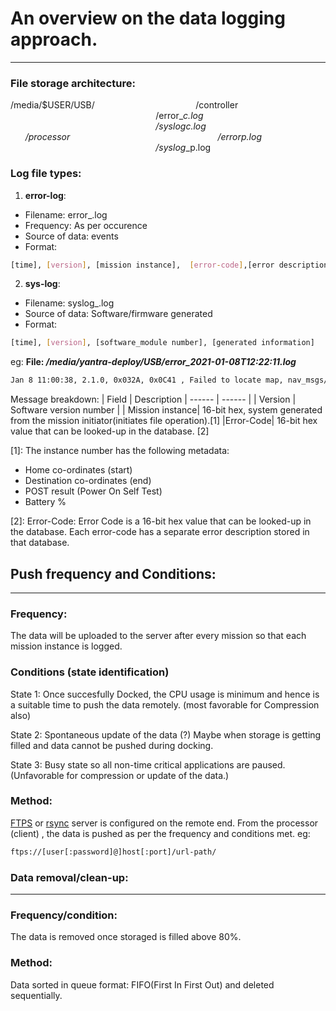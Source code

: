# An overview on the data logging approach.
___
### File storage architecture:  
 /media/$USER/USB/
 &nbsp;&nbsp;&nbsp;&nbsp;&nbsp;&nbsp;&nbsp;&nbsp;&nbsp;&nbsp;&nbsp;&nbsp;&nbsp;&nbsp;	&nbsp;&nbsp;&nbsp;&nbsp;&nbsp;&nbsp;&nbsp;&nbsp;&nbsp;&nbsp;&nbsp;&nbsp;&nbsp;&nbsp;&nbsp;&nbsp;&nbsp;&nbsp;	&nbsp;&nbsp;&nbsp;&nbsp;&nbsp;&nbsp;/controller
&nbsp;&nbsp;&nbsp;&nbsp;&nbsp;&nbsp;&nbsp;&nbsp;&nbsp;&nbsp;&nbsp;&nbsp;&nbsp;&nbsp;&nbsp;&nbsp;&nbsp;&nbsp;&nbsp;&nbsp;&nbsp;&nbsp;&nbsp;&nbsp;&nbsp;&nbsp;&nbsp;&nbsp;&nbsp;&nbsp;&nbsp;&nbsp;&nbsp;&nbsp;&nbsp;&nbsp;&nbsp;&nbsp;&nbsp;&nbsp;&nbsp;&nbsp;&nbsp;&nbsp;&nbsp;&nbsp;&nbsp;&nbsp;&nbsp;&nbsp;&nbsp;&nbsp;&nbsp;&nbsp;&nbsp;&nbsp;&nbsp;&nbsp;&nbsp;/error_<timestamp>_c.log
&nbsp;&nbsp;&nbsp;&nbsp;&nbsp;&nbsp;&nbsp;&nbsp;&nbsp;&nbsp;&nbsp;&nbsp;&nbsp;&nbsp;&nbsp;&nbsp;&nbsp;&nbsp;&nbsp;&nbsp;&nbsp;&nbsp;&nbsp;&nbsp;&nbsp;&nbsp;&nbsp;&nbsp;&nbsp;&nbsp;&nbsp;&nbsp;&nbsp;&nbsp;&nbsp;&nbsp;&nbsp;&nbsp;&nbsp;&nbsp;&nbsp;&nbsp;&nbsp;&nbsp;&nbsp;&nbsp;&nbsp;&nbsp;&nbsp;&nbsp;&nbsp;&nbsp;&nbsp;&nbsp;&nbsp;&nbsp;&nbsp;&nbsp;&nbsp;/syslog_<timestamp>_c.log
 &nbsp;&nbsp;&nbsp;&nbsp;&nbsp;&nbsp;&nbsp;&nbsp;&nbsp;&nbsp;&nbsp;&nbsp;&nbsp;&nbsp;	&nbsp;&nbsp;&nbsp;&nbsp;&nbsp;&nbsp;&nbsp;&nbsp;&nbsp;&nbsp;&nbsp;&nbsp;&nbsp;&nbsp;&nbsp;&nbsp;&nbsp;&nbsp;	&nbsp;&nbsp;&nbsp;&nbsp;&nbsp;&nbsp;/processor
&nbsp;&nbsp;&nbsp;&nbsp;&nbsp;&nbsp;&nbsp;&nbsp;&nbsp;&nbsp;&nbsp;&nbsp;&nbsp;&nbsp;&nbsp;&nbsp;&nbsp;&nbsp;&nbsp;&nbsp;&nbsp;&nbsp;&nbsp;&nbsp;&nbsp;&nbsp;&nbsp;&nbsp;&nbsp;&nbsp;&nbsp;&nbsp;&nbsp;&nbsp;&nbsp;&nbsp;&nbsp;&nbsp;&nbsp;&nbsp;&nbsp;&nbsp;&nbsp;&nbsp;&nbsp;&nbsp;&nbsp;&nbsp;&nbsp;&nbsp;&nbsp;&nbsp;&nbsp;&nbsp;&nbsp;&nbsp;&nbsp;&nbsp;&nbsp;/error_<timestamp>_p.log
&nbsp;&nbsp;&nbsp;&nbsp;&nbsp;&nbsp;&nbsp;&nbsp;&nbsp;&nbsp;&nbsp;&nbsp;&nbsp;&nbsp;&nbsp;&nbsp;&nbsp;&nbsp;&nbsp;&nbsp;&nbsp;&nbsp;&nbsp;&nbsp;&nbsp;&nbsp;&nbsp;&nbsp;&nbsp;&nbsp;&nbsp;&nbsp;&nbsp;&nbsp;&nbsp;&nbsp;&nbsp;&nbsp;&nbsp;&nbsp;&nbsp;&nbsp;&nbsp;&nbsp;&nbsp;&nbsp;&nbsp;&nbsp;&nbsp;&nbsp;&nbsp;&nbsp;&nbsp;&nbsp;&nbsp;&nbsp;&nbsp;&nbsp;&nbsp;/syslog_<timestamp>_p.log


### Log file types:

1.  **error-log**: 
- Filename: error_<timestamp>.log
- Frequency: As per occurence 
- Source of data: events
- Format: 

```sh
[time], [version], [mission instance],  [error-code],[error description],  [event occurence or source]
```
2. **sys-log**:
- Filename: syslog_<timestamp>.log
- Source of data: Software/firmware generated
- Format:
 ```sh
[time], [version], [software_module number], [generated information]
```
 eg: **File: */media/yantra-deploy/USB/error_2021-01-08T12:22:11.log***

```sh 
Jan 8 11:00:38, 2.1.0, 0x032A, 0x0C41 , Failed to locate map, nav_msgs/GetPlan PID: 672 
```
Message breakdown: 
| Field | Description |
 ------ | ------ |
| Version | Software version number |
| Mission instance| 16-bit hex, system generated from the mission initiator(initiates file operation).[1] 
|Error-Code|  16-bit hex value that can be looked-up in the database. [2]

[1]: The instance number has the following metadata: 
 - Home co-ordinates (start)
 - Destination co-ordinates (end)
-  POST result (Power On Self Test)
- Battery %

[2]: Error-Code: Error Code is a 16-bit hex value that can be looked-up in the database. Each error-code has a separate error description stored in that database. 


## Push frequency and Conditions: 
___
###	Frequency: 
The data will be uploaded to the server after every mission so that each mission instance is logged. 
 ### Conditions (state identification)
 State 1: Once succesfully Docked, the CPU usage is minimum and hence is a suitable time to push the data remotely. (most favorable for Compression also)

State 2: Spontaneous update of the data (?) Maybe when storage is getting filled and data cannot be pushed during docking. 

State 3: Busy state so all non-time critical applications are paused. (Unfavorable for compression or update of the data.)

### Method: 
	
[FTPS](https://en.wikipedia.org/wiki/FTPS) or [rsync](https://linux.die.net/man/1/rsync) server is configured on the remote end. 
From the processor (client) , the data is pushed as per the frequency and conditions met. 
eg: 
```sh
ftps://[user[:password]@]host[:port]/url-path/
```
	

### Data removal/clean-up:
___
### Frequency/condition: 
The data is removed once storaged is filled above 80%. 
### Method: 
Data sorted in queue format: FIFO(First In First Out) and deleted sequentially. 


